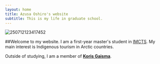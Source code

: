 ```yaml
---
layout: home
title: Azusa Oshiro's website
subtitle: This is my life in graduate school.
---
```

![250712123417452](https://github.com/user-attachments/assets/08dfc14f-5d19-41dd-9523-2e2645fc9af9)

##Welcome to my website.
I am a first-year master's student in [IMCTS](https://www.imc.hokudai.ac.jp/).
My main interest is Indigenous tourism in Arctic countries.

Outside of studying, I am a member of [**Koris Gaisma**](https://koris-gaisma.com/).
